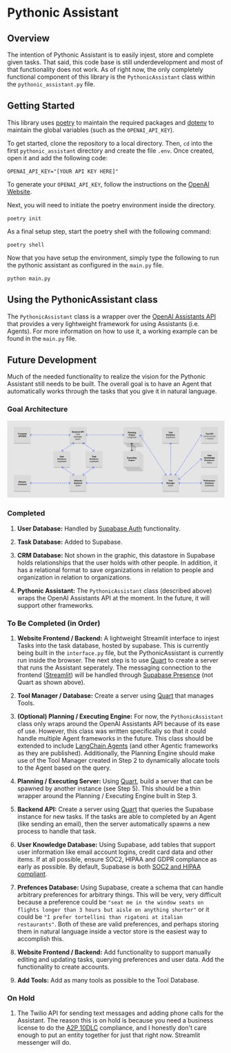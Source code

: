# Pythonic Assistant

## Overview
The intention of Pythonic Assistant is to easily injest, store and complete given tasks. That said, this code base is still underdevelopment and most of that functionality does not work. As of right now, the only completely functional component of this library is the `PythonicAssistant` class within the `pythonic_assistant.py` file.

## Getting Started
This library uses [poetry](https://python-poetry.org/) to maintain the required packages and [dotenv](https://pypi.org/project/python-dotenv/) to maintain the global variables (such as the `OPENAI_API_KEY`).

To get started, clone the repository to a local directory. Then, `cd` into the first `pythonic_assistant` directory and create the file `.env`. Once created, open it and add the following code:

```
OPENAI_API_KEY="[YOUR API KEY HERE]"
```

To generate your `OPENAI_API_KEY`, follow the instructions on the [OpenAI Website](https://platform.openai.com/docs/quickstart?context=python).

Next, you will need to initiate the poetry environment inside the directory.

```
poetry init
```

As a final setup step, start the poetry shell with the following command:

```
poetry shell
```

Now that you have setup the environment, simply type the following to run the pythonic assistant as configured in the `main.py` file.

```
python main.py
```

## Using the PythonicAssistant class
The `PythonicAssistant` class is a wrapper over the [OpenAI Assistants API](https://platform.openai.com/docs/assistants/overview) that provides a very lightweight framework for using Assistants (i.e. Agents). For more information on how to use it, a working example can be found in the `main.py` file. 


## Future Development
Much of the needed functionality to realize the vision for the Pythonic Assistant still needs to be built. The overall goal is to have an Agent that automatically works through the tasks that you give it in natural language.

### Goal Architecture

![Image](docs/static/goal_architecture.png)

### Completed

1. **User Database:** Handled by [Supabase Auth](https://supabase.com/docs/guides/auth) functionality.

2. **Task Database:** Added to Supabase.

3. **CRM Database:** Not shown in the  graphic, this datastore in Supabase holds relationships that the user holds with other people. In addition, it has a relational format to save organizations in relation to people and organization in relation to organizations.

4. **Pythonic Assistant:** The `PythonicAssistant` class (described above) wraps the OpenAI Assistants API at the moment. In the future, it will support other frameworks.

### To Be Completed (in Order)

1. **Website Frontend / Backend:** A lightweight Streamlit interface to injest Tasks into the task database, hosted by supabase. This is currently being built in the `interface.py` file, but the PythonicAssistant is currently run inside the browser. The next step is to use [Quart](https://pgjones.gitlab.io/quart/) to create a server that runs the Assistant seperately. The messaging connection to the frontend ([Streamlit](https://docs.streamlit.io/knowledge-base/tutorials/build-conversational-apps)) will be handled through [Supabase Presence](https://supabase.com/docs/guides/realtime/presence) (not Quart as shown above).

2. **Tool Manager / Database:** Create a server using [Quart](https://pgjones.gitlab.io/quart/) that manages Tools.

3. **(Optional) Planning / Executing Engine:** For now, the `PythonicAssistant` class only wraps around the OpenAI Assistants API because of its ease of use. However, this class was written specifically so that it could handle multiple Agent frameworks in the future. This class should be extended to include [LangChain Agents](https://python.langchain.com/docs/modules/agents/quick_start) (and other Agentic frameworks as they are published). Additionally, the Planning Engine should make use of the Tool Manager created in Step 2 to dynamically allocate tools to the Agent based on the query.

4. **Planning / Executing Server:** Using [Quart](https://pgjones.gitlab.io/quart/), build a server that can be spawned by another instance (see Step 5). This should be a thin wrapper around the Planning / Executing Engine built in Step 3.

5. **Backend API:** Create a server using [Quart](https://pgjones.gitlab.io/quart/) that queries the Supabase instance for new tasks. If the tasks are able to completed by an Agent (like sending an email), then the server automatically spawns a new process to handle that task.

6. **User Knowledge Database:** Using Supabase, add tables that support user information like email account logins, credit card data and other items. If at all possible, ensure SOC2, HIPAA and GDPR compliance as early as possible. By default, Supabase is both [SOC2 and HIPAA compliant](https://supabase.com/blog/supabase-soc2-hipaa).

7. **Prefences Database:** Using Supabase, create a schema that can handle arbitrary preferences for arbitrary things. This will be very, very difficult because a preference could be `"seat me in the window seats on flights longer than 3 hours but aisle on anything shorter"` or it could be `"I prefer tortellini than rigatoni at italian restaurants"`. Both of these are valid preferences, and perhaps storing them in natural language inside a vector store is the easiest way to accomplish this.

8. **Website Frontend / Backend:** Add functionality to support manually editing and updating tasks, querying preferences and user data. Add the functionality to create accounts.

9. **Add Tools:** Add as many tools as possible to the Tool Database.

### On Hold

1. The Twilio API for sending text messages and adding phone calls for the Assistant. The reason this is on hold is because you need a business license to do the [A2P 10DLC](https://www.twilio.com/docs/messaging/compliance/a2p-10dlc) compliance, and I honestly don't care enough to put an entity together for just that right now. Streamlit messenger will do. 